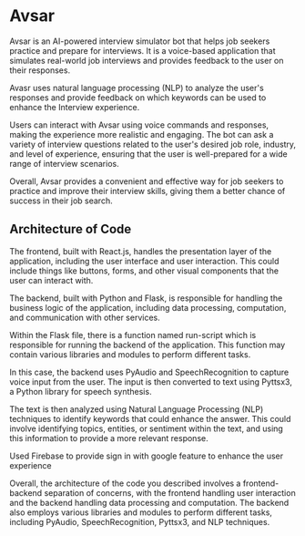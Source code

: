 
# Avsar

Avsar is an AI-powered interview simulator bot that helps job seekers practice and prepare for interviews. It is a voice-based application that simulates real-world job interviews and provides feedback to the user on their responses.

Avasr uses natural language processing (NLP) to analyze the user's responses and provide feedback on which keywords can be used to enhance the Interview experience.

Users can interact with Avsar using voice commands and responses, making the experience more realistic and engaging. The bot can ask a variety of interview questions related to the user's desired job role, industry, and level of experience, ensuring that the user is well-prepared for a wide range of interview scenarios.

Overall, Avsar provides a convenient and effective way for job seekers to practice and improve their interview skills, giving them a better chance of success in their job search.




## Architecture of Code
The frontend, built with React.js, handles the presentation layer of the application, including the user interface and user interaction. This could include things like buttons, forms, and other visual components that the user can interact with.

The backend, built with Python and Flask, is responsible for handling the business logic of the application, including data processing, computation, and communication with other services.

Within the Flask file, there is a function named run-script which is responsible for running the backend of the application. This function may contain various libraries and modules to perform different tasks.

In this case, the backend uses PyAudio and SpeechRecognition to capture voice input from the user. The input is then converted to text using Pyttsx3, a Python library for speech synthesis.

The text is then analyzed using Natural Language Processing (NLP) techniques to identify keywords that could enhance the answer. This could involve identifying topics, entities, or sentiment within the text, and using this information to provide a more relevant response.

Used Firebase to provide sign in with google feature to enhance the user experience

Overall, the architecture of the code you described involves a frontend-backend separation of concerns, with the frontend handling user interaction and the backend handling data processing and computation. The backend also employs various libraries and modules to perform different tasks, including PyAudio, SpeechRecognition, Pyttsx3, and NLP techniques.
